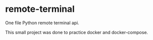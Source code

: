 # remote-terminal
One file Python remote terminal api.

This small project was done to practice docker and docker-compose.
